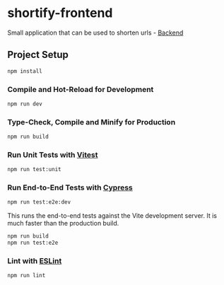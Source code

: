 # shortify-frontend
Small application that can be used to shorten urls - [Backend](https://github.com/xRizwan/shortify-api)


## Project Setup

```sh
npm install
```

### Compile and Hot-Reload for Development

```sh
npm run dev
```

### Type-Check, Compile and Minify for Production

```sh
npm run build
```

### Run Unit Tests with [Vitest](https://vitest.dev/)

```sh
npm run test:unit
```

### Run End-to-End Tests with [Cypress](https://www.cypress.io/)

```sh
npm run test:e2e:dev
```

This runs the end-to-end tests against the Vite development server.
It is much faster than the production build.

```sh
npm run build
npm run test:e2e
```

### Lint with [ESLint](https://eslint.org/)

```sh
npm run lint
```
